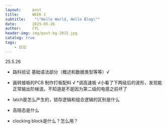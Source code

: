 ```yaml
---
layout:     post
title:      WEEK 1
subtitle:    "\"Hello World, Hello Blog\""
date:       2025-05-26
author:     CYL
header-img: img/post-bg-2015.jpg
catalog: true
tags:
    - 日记
---
```


25.5.26
* 路科验证 基础语法部分（概述和数据类型等等）√
* 画转接板的PCB 制作打板配料 √
*调高速板 √小看了下两级后的波形，发现能正常输出阶梯波。不知道是不是因为第二级的电感之前坏了

* latch是怎么产生的，锁存逻辑和组合逻辑的区别是什么
* 高阻态是什么
* clocking block是什么？怎么用？




